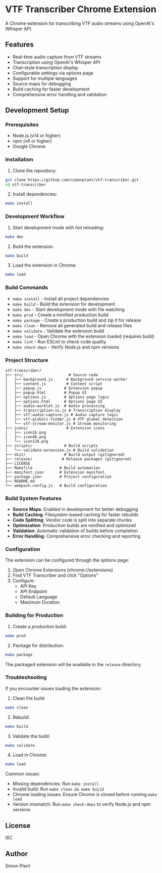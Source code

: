 # VTF Transcriber Chrome Extension

A Chrome extension for transcribing VTF audio streams using OpenAI's Whisper API.

## Features

- Real-time audio capture from VTF streams
- Transcription using OpenAI's Whisper API
- Chat-style transcription display
- Configurable settings via options page
- Support for multiple languages
- Source maps for debugging
- Build caching for faster development
- Comprehensive error handling and validation

## Development Setup

### Prerequisites

- Node.js (v14 or higher)
- npm (v6 or higher)
- Google Chrome

### Installation

1. Clone the repository:
```bash
git clone https://github.com/simonplant/vtf-transcriber.git
cd vtf-transcriber
```

2. Install dependencies:
```bash
make install
```

### Development Workflow

1. Start development mode with hot reloading:
```bash
make dev
```

2. Build the extension:
```bash
make build
```

3. Load the extension in Chrome:
```bash
make load
```

### Build Commands

- `make install` - Install all project dependencies
- `make build` - Build the extension for development
- `make dev` - Start development mode with file watching
- `make prod` - Create a minified production build
- `make package` - Create a production build and zip it for release
- `make clean` - Remove all generated build and release files
- `make validate` - Validate the extension build
- `make load` - Open Chrome with the extension loaded (requires build)
- `make lint` - Run ESLint to check code quality
- `make check-deps` - Verify Node.js and npm versions

### Project Structure

```
vtf-transcriber/
├── src/                    # Source code
│   ├── background.js      # Background service worker
│   ├── content.js         # Content script
│   ├── popup.js          # Extension popup
│   ├── popup.html        # Popup UI
│   ├── options.js        # Options page logic
│   ├── options.html      # Options page UI
│   ├── audio-worklet.js  # Audio processing
│   ├── transcription-ui.js # Transcription display
│   ├── vtf-audio-capture.js # Audio capture logic
│   ├── vtf-globals-finder.js # VTF global detection
│   └── vtf-stream-monitor.js # Stream monitoring
├── icons/                 # Extension icons
│   ├── icon16.png
│   ├── icon48.png
│   └── icon128.png
├── scripts/              # Build scripts
│   └── validate-extension.js # Build validation
├── dist/                 # Build output (gitignored)
├── release/             # Release packages (gitignored)
├── LICENSE
├── Makefile            # Build automation
├── manifest.json       # Extension manifest
├── package.json        # Project configuration
├── README.md
└── webpack.config.js   # Build configuration
```

### Build System Features

- **Source Maps**: Enabled in development for better debugging
- **Build Caching**: Filesystem-based caching for faster rebuilds
- **Code Splitting**: Vendor code is split into separate chunks
- **Optimization**: Production builds are minified and optimized
- **Validation**: Automatic validation of builds before completion
- **Error Handling**: Comprehensive error checking and reporting

### Configuration

The extension can be configured through the options page:

1. Open Chrome Extensions (chrome://extensions)
2. Find VTF Transcriber and click "Options"
3. Configure:
   - API Key
   - API Endpoint
   - Default Language
   - Maximum Duration

### Building for Production

1. Create a production build:
```bash
make prod
```

2. Package for distribution:
```bash
make package
```

The packaged extension will be available in the `release` directory.

### Troubleshooting

If you encounter issues loading the extension:

1. Clean the build:
```bash
make clean
```

2. Rebuild:
```bash
make build
```

3. Validate the build:
```bash
make validate
```

4. Load in Chrome:
```bash
make load
```

Common issues:
- Missing dependencies: Run `make install`
- Invalid build: Run `make clean && make build`
- Chrome loading issues: Ensure Chrome is closed before running `make load`
- Version mismatch: Run `make check-deps` to verify Node.js and npm versions

## License

ISC

## Author

Simon Plant